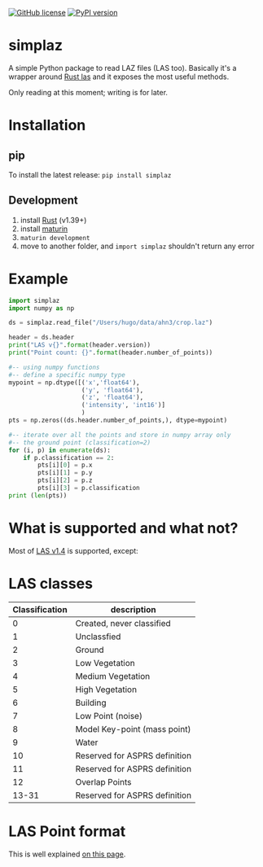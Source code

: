 

[![GitHub license](https://img.shields.io/github/license/hugoledoux/simplaz)](https://github.com/hugoledoux/simplaz/blob/master/LICENSE) [![PyPI version](https://badge.fury.io/py/simplaz.svg)](https://pypi.org/project/simplaz/)

simplaz
=======

A simple Python package to read LAZ files (LAS too).
Basically it's a wrapper around [Rust las](https://docs.rs/las) and it exposes the most useful methods.

Only reading at this moment; writing is for later.


Installation
============

pip
---

To install the latest release: `pip install simplaz`


Development
-----------

  1. install [Rust](https://www.rust-lang.org/) (v1.39+)
  2. install [maturin](https://github.com/PyO3/maturin) 
  3. `maturin development`
  4. move to another folder, and `import simplaz` shouldn't return any error


Example
=======

```python
import simplaz
import numpy as np

ds = simplaz.read_file("/Users/hugo/data/ahn3/crop.laz")

header = ds.header
print("LAS v{}".format(header.version))
print("Point count: {}".format(header.number_of_points))

#-- using numpy functions
#-- define a specific numpy type
mypoint = np.dtype([('x','float64'), 
                    ('y', 'float64'), 
                    ('z', 'float64'), 
                    ('intensity', 'int16')]
                    ) 
pts = np.zeros((ds.header.number_of_points,), dtype=mypoint)

#-- iterate over all the points and store in numpy array only 
#-- the ground point (classification=2)
for (i, p) in enumerate(ds):
    if p.classification == 2:
        pts[i][0] = p.x
        pts[i][1] = p.y
        pts[i][2] = p.z
        pts[i][3] = p.classification
print (len(pts))
```


What is supported and what not?
===============================

Most of [LAS v1.4](https://www.asprs.org/wp-content/uploads/2010/12/LAS_1_4_r13.pdf) is supported, except:


LAS classes
===========

| Classification | description                   | 
| -------------- | ----------------------------- |
|  0             | Created, never classified     |
|  1             | Unclassfied                   |
|  2             | Ground                        |
|  3             | Low Vegetation                |
|  4             | Medium Vegetation             |
|  5             | High Vegetation               |
|  6             | Building                      |
|  7             | Low Point (noise)             |
|  8             | Model Key-point (mass point)  |
|  9             | Water                         |
| 10             | Reserved for ASPRS definition |
| 11             | Reserved for ASPRS definition |
| 12             | Overlap Points                |
| 13-31          | Reserved for ASPRS definition |


LAS Point format
================

This is well explained [on this page](https://pylas.readthedocs.io/en/latest/intro.html#point-records).
